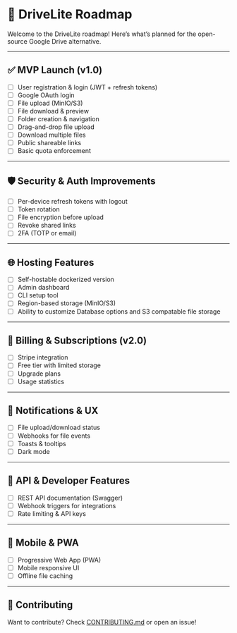 # 🚀 DriveLite Roadmap

Welcome to the DriveLite roadmap! Here’s what’s planned for the open-source Google Drive alternative.

---

## ✅ MVP Launch (v1.0)

- [ ] User registration & login (JWT + refresh tokens)
- [ ] Google OAuth login
- [ ] File upload (MinIO/S3)
- [ ] File download & preview
- [ ] Folder creation & navigation
- [ ] Drag-and-drop file upload
- [ ] Download multiple files
- [ ] Public shareable links
- [ ] Basic quota enforcement

---

## 🛡️ Security & Auth Improvements

- [ ] Per-device refresh tokens with logout
- [ ] Token rotation
- [ ] File encryption before upload
- [ ] Revoke shared links
- [ ] 2FA (TOTP or email)

---

## 🌐 Hosting Features

- [ ] Self-hostable dockerized version
- [ ] Admin dashboard
- [ ] CLI setup tool
- [ ] Region-based storage (MinIO/S3)
- [ ] Ability to customize Database options and S3 compatable file storage

---

## 💸 Billing & Subscriptions (v2.0)

- [ ] Stripe integration
- [ ] Free tier with limited storage
- [ ] Upgrade plans
- [ ] Usage statistics

---

## 🔔 Notifications & UX

- [ ] File upload/download status
- [ ] Webhooks for file events
- [ ] Toasts & tooltips
- [ ] Dark mode

---

## 🧩 API & Developer Features

- [ ] REST API documentation (Swagger)
- [ ] Webhook triggers for integrations
- [ ] Rate limiting & API keys

---

## 📱 Mobile & PWA

- [ ] Progressive Web App (PWA)
- [ ] Mobile responsive UI
- [ ] Offline file caching

---

## 🙌 Contributing

Want to contribute? Check [CONTRIBUTING.md](./CONTRIBUTING.md) or open an issue!
